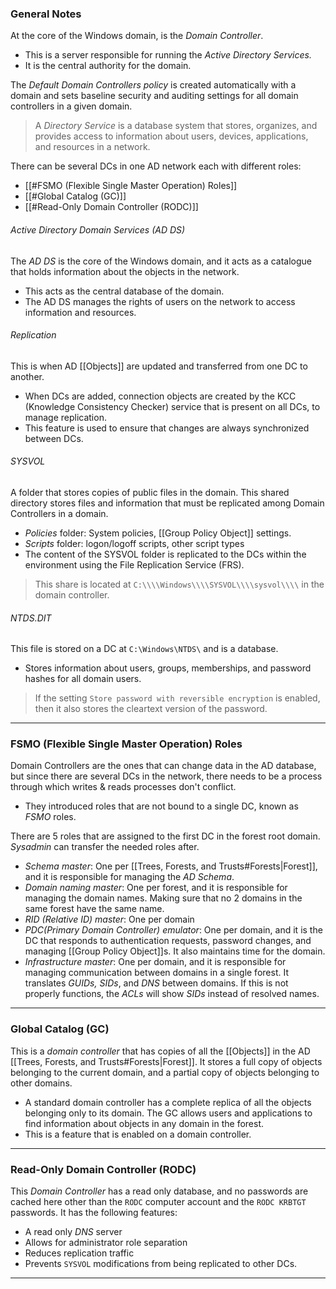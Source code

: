 ### General Notes

At the core of the Windows domain, is the _Domain Controller_.
- This is a server responsible for running the *Active Directory Services.*
- It is the central authority for the domain.

The *Default Domain Controllers policy* is created automatically with a domain and sets baseline security and auditing settings for all domain controllers in a given domain.

> A *Directory Service* is a database system that stores, organizes, and provides access to information about users, devices, applications, and resources in a network.

There can be several DCs in one AD network each with different roles:
- [[#FSMO (Flexible Single Master Operation) Roles]]
- [[#Global Catalog (GC)]]
- [[#Read-Only Domain Controller (RODC)]]

###### Active Directory Domain Services (AD DS)

The _AD DS_ is the core of the Windows domain, and it acts as a catalogue that holds information about the objects in the network.
- This acts as the central database of the domain.
- The AD DS manages the rights of users on the network to access information and resources.

###### Replication

This is when AD [[Objects]] are updated and transferred from one DC to another.
- When DCs are added, connection objects are created by the KCC (Knowledge Consistency Checker) service that is present on all DCs, to manage replication.
- This feature is used to ensure that changes are always synchronized between DCs.

###### SYSVOL

A folder that stores copies of public files in the domain. This shared directory stores files and information that must be replicated among Domain Controllers in a domain.
- *Policies* folder: System policies, [[Group Policy Object]] settings.
- *Scripts* folder: logon/logoff scripts, other script types
- The content of the SYSVOL folder is replicated to the DCs within the environment using the File Replication Service (FRS).

> This share is located at `C:\\\\Windows\\\\SYSVOL\\\\sysvol\\\\` in the domain controller.

###### NTDS.DIT

This file is stored on a DC at `C:\Windows\NTDS\` and is a database.
- Stores information about users, groups, memberships, and password hashes for all domain users.

> If the setting `Store password with reversible encryption` is enabled, then it also stores the cleartext version of the password.

---
### FSMO (Flexible Single Master Operation) Roles

Domain Controllers are the ones that can change data in the AD database, but since there are several DCs in the network, there needs to be a process through which writes & reads processes don't conflict.
- They introduced roles that are not bound to a single DC, known as *FSMO* roles.

There are 5 roles that are assigned to the first DC in the forest root domain. *Sysadmin* can transfer the needed roles after.
- *Schema master*: One per [[Trees, Forests, and Trusts#Forests|Forest]], and it is responsible for managing the *AD Schema*.
- *Domain naming master*: One per forest, and it is responsible for managing the domain names. Making sure that no 2 domains in the same forest have the same name.
- *RID (Relative ID) master*: One per domain
- *PDC(Primary Domain Controller) emulator*: One per domain, and it is the DC that responds to authentication requests, password changes, and managing [[Group Policy Object]]s. It also maintains time for the domain.
- *Infrastructure master*: One per domain, and it is responsible for managing communication between domains in a single forest. It translates *GUIDs, SIDs*, and *DNS* between domains. If this is not properly functions, the *ACLs* will show *SIDs* instead of resolved names.

---
### Global Catalog (GC)

This is a *domain controller* that has copies of all the [[Objects]] in the AD [[Trees, Forests, and Trusts#Forests|Forest]]. It stores a full copy of objects belonging to the current domain, and a partial copy of objects belonging to other domains.
- A standard domain controller has a complete replica of all the objects belonging only to its domain. The GC allows users and applications to find information about objects in any domain in the forest.
- This is a feature that is enabled on a domain controller.

---
### Read-Only Domain Controller (RODC)

This *Domain Controller* has a read only database, and no passwords are cached here other than the `RODC` computer account and the `RODC KRBTGT` passwords. It has the following features:
- A read only *DNS* server
- Allows for administrator role separation
- Reduces replication traffic
- Prevents `SYSVOL` modifications from being replicated to other DCs.

---
